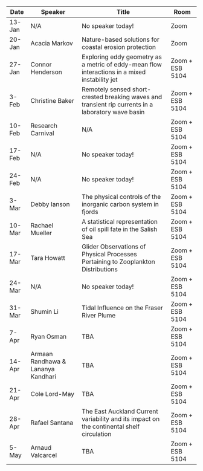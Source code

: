 Date  |  Speaker                                            |  Title                                                                                                |  Room
---------|-----------------------------------------------------|---------------------------------------------------------------------------------------------------------------------|------
13-Jan   |  N/A                                             |  No speaker today!                                                                                         |  Zoom
20-Jan   |  Acacia Markov                                         |   Nature-based solutions for coastal erosion protection                                                                                          |  Zoom
27-Jan   |  Connor Henderson                                          |  Exploring eddy geometry as a metric of eddy-mean flow interactions in a mixed instability jet                                                                                       |  Zoom + ESB 5104
3-Feb   |   Christine Baker                                            |  Remotely sensed short-crested breaking waves and transient rip currents in a laboratory wave basin                                                                                    |  Zoom + ESB 5104
10-Feb   | Research Carnival                                       |  N/A                                                                                            |  Zoom + ESB 5104
17-Feb   |  N/A                                             |  No speaker today!                                                                                          |  Zoom + ESB 5104
24-Feb   |  N/A                                          |  No speaker today!                                                                                         |  Zoom + ESB 5104
3-Mar   |   Debby Ianson                                          |  The physical controls of the inorganic carbon system in fjords                                                                                            |  Zoom + ESB 5104
10-Mar   |  Rachael Mueller                                              |  A statistical representation of oil spill fate in the Salish Sea                                                                                           |  Zoom + ESB 5104
17-Mar   |  Tara Howatt                                          |  Glider Observations of Physical Processes Pertaining to Zooplankton Distributions                                                                                        |  Zoom + ESB 5104
24-Mar   | N/A                                               |  No speaker today!                                                                                            |  Zoom + ESB 5104
31-Mar   | Shumin Li                                           |  Tidal Influence on the Fraser River Plume                                                                                           |  Zoom + ESB 5104
7-Apr   | Ryan Osman                                            |  TBA                                                                                         |  Zoom + ESB 5104
14-Apr   | Armaan Randhawa & Lananya Kandhari                                           |  TBA                                                                                            |  Zoom + ESB 5104
21-Apr   |   Cole Lord-May                                           |  TBA                                                                                           |  Zoom + ESB 5104
28-Apr   |    Rafael Santana                                        |  The East Auckland Current variability and its impact on the continental shelf circulation                                                                                           |  Zoom + ESB 5104
5-May   |    Arnaud Valcarcel                                       |  TBA                                                                                           |  Zoom + ESB 5104
